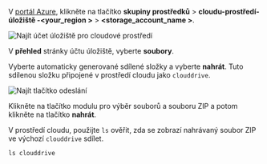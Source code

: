 V [portál Azure](https://portal.azure.com), klikněte na tlačítko **skupiny prostředků** > **cloudu-prostředí-úložiště -\<your_region >**  >   **\<storage_account_name >**.

![Najít účet úložiště pro cloudové prostředí](../articles/app-service/media/app-service-deploy-zip/upload-choose-storage-account.png)

V **přehled** stránky účtu úložiště, vyberte **soubory**.

Vyberte automaticky generované sdílené složky a vyberte **nahrát**. Tuto sdílenou složku připojené v prostředí cloudu jako `clouddrive`.

![Najít tlačítko odeslání](../articles/app-service/media/app-service-deploy-zip/upload-select-button.png)

Klikněte na tlačítko modulu pro výběr souborů a souboru ZIP a potom klikněte na tlačítko **nahrát**. 

V prostředí cloudu, použijte `ls` ověřit, zda se zobrazí nahrávaný soubor ZIP ve výchozí `clouddrive` sdílet.

```azurecli-interactive
ls clouddrive
```
